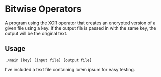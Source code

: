 # Bitwise Operators

A program using the XOR operator that creates an encrypted version of a given file using a key. If the output file is passed in with the same key, the output will be the original text.

## Usage

`./main [key] [input file] [output file]`

I've included a text file containing lorem ipsum for easy testing.
